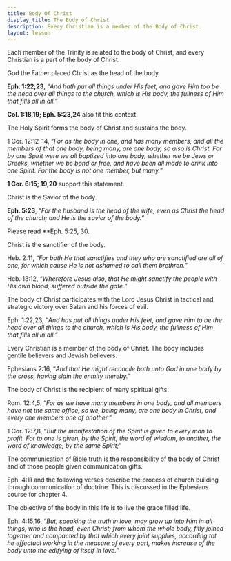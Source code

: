 ```yaml
---
title: Body Of Christ
display_title: The Body of Christ
description: Every Christian is a member of the Body of Christ.
layout: lesson
---
```


Each member of the Trinity is related to the body of Christ, and every Christian is a part of the body of Christ.

God the Father placed Christ as the head of the body.

**Eph. 1:22,23**, “_And hath put all things under His feet, and gave Him too be the head over all things to the church, which is His body, the fullness of Him that fills all in all._”

**Col. 1:18,19; Eph. 5:23,24** also fit this context.

The Holy Spirit forms the body of Christ and sustains the body.

1 Cor. 12:12-14, “_For as the body in one, and has many members, and all the members of that one body, being many, are one body, so also is Christ. For by one Spirit were we all baptized into one body, whether we be Jews or Greeks, whether we be bond or free, and have been all made to drink into one Spirit. For the body is not one member, but many._”

**1 Cor. 6:15; 19,20** support this statement.

Christ is the Savior of the body.

**Eph. 5:23**, “_For the husband is the head of the wife, even as Christ  the head of the church; and He is the savior of the body._”

Please read **Eph. 5:25, 30.

Christ is the sanctifier of the body.

Heb. 2:11, “_For both He that sanctifies and they who are sanctified are all of one, for which cause He is not ashamed to call them brethren._”

Heb. 13:12, “_Wherefore Jesus also, that He might sanctify the people with His own blood, suffered outside the gate._”

The body of Christ participates with the Lord Jesus Christ in tactical and strategic victory over Satan and his forces of evil.

Eph. 1:22,23, “_And has put all things under His feet, and gave Him to be the head over all things to the church, which is His body, the fullness of Him that fills all in all._”

Every Christian is a member of the body of Christ. The body includes gentile believers and Jewish believers.

Ephesians 2:16, “_And that He might reconcile both unto God in one body by the cross, having slain the enmity thereby._”

The body of Christ is the recipient of many spiritual gifts.

Rom. 12:4,5, “_For as we have many members in one body, and all members have not the same office, so we, being many, are one body in Christ, and every one members one of another._”

1 Cor. 12:7,8, “_But the manifestation of the Spirit is given to every man to profit. For to one is given, by the Spirit, the word of wisdom, to another, the word of knowledge, by the same Spirit;_”

The communication of Bible truth is the responsibility of the body of Christ and of those people given communication gifts.

Eph. 4:11 and the following verses describe the process of church building through communication of doctrine. This is discussed in the Ephesians course for chapter 4.

The objective of the body in this life is to live the grace filled life.

Eph. 4:15,16, “_But, speaking the truth in love, may grow up into Him in all things, who is the head, even Christ; from whom the whole body, fitly joined together and compacted by that which every joint supplies, according tot he effectual working in the measure of every part, makes increase of the body unto the edifying of itself in love._”

